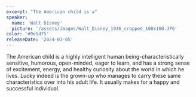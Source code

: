 ```yaml
---
excerpt: "The American child is a"
speaker:
  name: 'Walt Disney'
  picture: '/assets/images/Walt_Disney_1946_cropped_100x100.JPG'
color: '#0e5d75'
releaseDate: '2024-03-05'
---
```

The American child is a highly intelligent human being-characteristically sensitive, humorous, open-minded, eager to learn, and has a strong sense of excitement, energy, and healthy curiosity about the world in which he lives. Lucky indeed is the grown-up who manages to carry these same characteristics over into his adult life. It usually makes for a happy and successful individual.